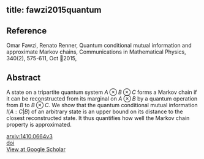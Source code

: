 title: fawzi2015quantum
---


## Reference

Omar Fawzi, Renato Renner, Quantum conditional mutual information and approximate Markov chains, Communications in Mathematical Physics, 340(2), 575-611, Oct 2015,

## Abstract 
  A state on a tripartite quantum system $A \otimes B \otimes C$ forms a Markov
chain if it can be reconstructed from its marginal on $A \otimes B$ by a
quantum operation from $B$ to $B \otimes C$. We show that the quantum
conditional mutual information $I(A: C | B)$ of an arbitrary state is an upper
bound on its distance to the closest reconstructed state. It thus quantifies
how well the Markov chain property is approximated.

    

[arxiv:1410.0664v3](https://arxiv.org/abs/1410.0664v3)    
[doi](https://doi.org/10.1007/s00220-015-2466-x)    
[View at Google Scholar]()